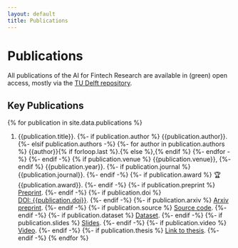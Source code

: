 ```yaml
---
layout: default
title: Publications
---
```


# Publications

All publications of the AI for Fintech Research are available in (green) open access, mostly via the [TU Delft repository][pure].

[pure]: https://research.tudelft.nl/en/searchAll/index/?search=ai4fintech

## Key Publications

{% for publication in site.data.publications %}

1. {{publication.title}}.
  {%- if publication.author %}
  {{publication.author}}.
  {%- elsif  publication.authors -%}
    {%- for author in publication.authors %}
      {{author}}{% if forloop.last %}.{% else %},{% endif %}
    {%- endfor -%}
  {%- endif -%}
  {% if publication.venue %}
    {{publication.venue}},
  {%- endif %}
    {{publication.year}}.
  {%- if publication.journal %}
    {{publication.journal}}.
  {%- endif -%}
  {%- if publication.award %}
    🏆 {{publication.award}}.
  {%- endif -%}
  {%- if publication.preprint %}
    [Preprint]({{publication.preprint}}).
  {%- endif -%}
  {%- if publication.doi %}
    [DOI:&nbsp;{{publication.doi}}](https://doi.org/{{publication.doi}}).
  {%- endif -%}
  {%- if publication.arxiv %}
    [Arxiv preprint]({{publication.arxiv}}).
  {%- endif -%}
  {%- if publication.source %}
    [Source code]({{publication.source}}).
  {%- endif -%}
  {%- if publication.dataset %}
    [Dataset]({{publication.dataset}}).
  {%- endif -%}
  {%- if publication.slides %}
    [Slides]({{publication.slides}}).
  {%- endif -%}
  {%- if publication.video %}
    [Video]({{publication.video}}).
  {%- endif -%}
  {%- if publication.thesis %}
    [Link to thesis]({{publication.thesis}}).
  {%- endif -%}
{% endfor %}



<!--
## Publication List

<div id="publicationlist"></div>

<script language="javascript">

  var purexml_SERG = "https://purexml.ewi.tudelft.nl/convert/tu/research-id/ai4fintech";
  var page_nr = location.search;

  var xhttp = new XMLHttpRequest();
  xhttp.onreadystatechange = function() {
    if (this.readyState == 4 && this.status == 200) {
      document.getElementById("publicationlist").innerHTML = this.responseText;
    }
  };
  xhttp.open("GET", purexml_SERG + page_nr, true);
  xhttp.send();
</script>

-->
